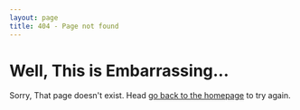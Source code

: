```yaml
---
layout: page
title: 404 - Page not found
---
```

<div class="container mtb">
    <div class="row">
        <div class="col-lg-8">
          <h1>Well, This is Embarrassing...</h1>
          <p>Sorry, That page doesn't exist. Head <a href="{{"/" | prepend: site.baseurl }}">go back to the homepage</a> to try again.</p>
        </div>
    </div>
</div>

